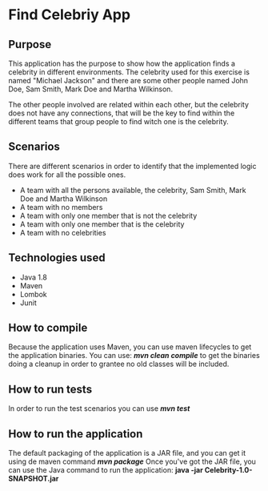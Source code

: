 # Find Celebriy App

## Purpose

This application has the purpose to show how the application finds a celebrity in different environments.
The celebrity used for this exercise is named "Michael Jackson" and there are some other people named John Doe, 
Sam Smith, Mark Doe and Martha Wilkinson.

The other people involved are related within each other, but the celebrity does not have any connections, 
that will be the key to find within the different teams that group people to find witch one is the celebrity.

## Scenarios

There are different scenarios in order to identify that the implemented logic does work for all the possible ones.

* A team with all the persons available, the celebrity, Sam Smith, Mark Doe and Martha Wilkinson
* A team with no members
* A team with only one member that is not the celebrity
* A team with only one member that is the celebrity
* A team with no celebrities 

## Technologies used

* Java 1.8
* Maven
* Lombok
* Junit

## How to compile

Because the application uses Maven, you can use maven lifecycles to get the application binaries.
You can use: ***mvn clean compile*** to get the binaries doing a cleanup in order to grantee no old classes will be included.

## How to run tests

In order to run the test scenarios you can use ***mvn test***

## How to run the application

The default packaging of the application is a JAR file, and you can get it using de maven command ***mvn package***
Once you've got the JAR file, you can use the Java command to run the application: **java -jar Celebrity-1.0-SNAPSHOT.jar**
